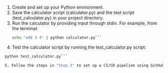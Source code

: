 1. Create and set up your Python environment.
2. Save the calculator script (calculator.py) and the test script (test_calculator.py) in your project directory.
3. Run the calculator by providing input through stdin. For example, from the terminal:
    ```bash
    echo "add 3 4" | python calculator.py```

4. Test the calculator script by running the test_calculator.py script:
 ```bash
 python test_calculator.py```

5. Follow the steps in "Step 3" to set up a CI/CD pipeline using GitHub Actions.